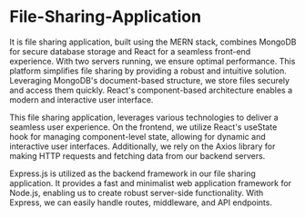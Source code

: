 # File-Sharing-Application

It is file sharing application, built using the MERN stack, combines MongoDB for secure database storage and React for a seamless front-end experience. With two servers running, we ensure optimal performance. This platform simplifies file sharing by providing a robust and intuitive solution. Leveraging MongoDB's document-based structure, we store files securely and access them quickly. React's component-based architecture enables a modern and interactive user interface. 

This file sharing application, leverages various technologies to deliver a seamless user experience. On the frontend, we utilize React's useState hook for managing component-level state, allowing for dynamic and interactive user interfaces. Additionally, we rely on the Axios library for making HTTP requests and fetching data from our backend servers.

Express.js is utilized as the backend framework in our file sharing application. It provides a fast and minimalist web application framework for Node.js, enabling us to create robust server-side functionality. With Express, we can easily handle routes, middleware, and API endpoints.

